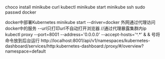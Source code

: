 choco install minikube
curl kubectl
minikube start
minikube ssh
sudo passwd docker

docker中部署Kubernetes
minikube start --driver=docker 
外网通过代理访问docker中的服务
--url只打印url不自动打开浏览器
//通过代理暴露集群内ip
kubectl proxy --port=8001 --address='0.0.0.0' --accept-hosts='^.*' &
& 号将命令放到后台运行
http://localhost:8001/api/v1/namespaces/kubernetes-dashboard/services/http:kubernetes-dashboard:/proxy/#/overview?namespace=default